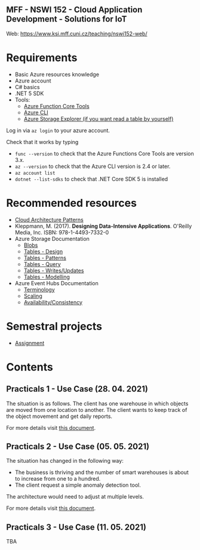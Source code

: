MFF - NSWI 152 - Cloud Application Development - Solutions for IoT
---

Web: https://www.ksi.mff.cuni.cz/teaching/nswi152-web/

# Requirements 

- Basic Azure resources knowledge
- Azure account
- C# basics
- .NET 5 SDK
- Tools:
  - [Azure Function Core Tools](https://docs.microsoft.com/en-us/azure/azure-functions/functions-run-local#v2)
  - [Azure CLI](https://docs.microsoft.com/en-us/cli/azure/install-azure-cli)
  - [Azure Storage Explorer (if you want read a table by yourself)](https://azure.microsoft.com/en-us/features/storage-explorer/)

Log in via `az login` to your azure account.

Check that it works by typing
- `func --version` to check that the Azure Functions Core Tools are version 3.x.
- `az --version` to check that the Azure CLI version is 2.4 or later.
- `az account list` 
- `dotnet --list-sdks` to check that .NET Core SDK 5 is installed

<!-- az account set --subscription <subscriptionId> -->

# Recommended resources

* [Cloud Architecture Patterns](https://docs.microsoft.com/en-us/azure/architecture/patterns/)
* Kleppmann, M. (2017). **Designing Data-Intensive Applications**. O'Reilly Media, Inc. ISBN: 978-1-4493-7332-0 
* Azure Storage Documentation
  * [Blobs](https://azure.microsoft.com/en-us/services/storage/blobs/)
  * [Tables - Design](https://docs.microsoft.com/en-us/azure/storage/tables/table-storage-design-guidelines)
  * [Tables - Patterns](https://docs.microsoft.com/en-us/azure/storage/tables/table-storage-design-patterns)
  * [Tables - Query](https://docs.microsoft.com/en-us/azure/storage/tables/table-storage-design-for-query)
  * [Tables - Writes/Updates](https://docs.microsoft.com/en-us/azure/storage/tables/table-storage-design-for-modification)
  * [Tables - Modelling](https://docs.microsoft.com/en-us/azure/storage/tables/table-storage-design-modeling)
* Azure Event Hubs Documentation
  * [Terminology](https://docs.microsoft.com/en-us/azure/event-hubs/event-hubs-features)
  * [Scaling](https://docs.microsoft.com/en-us/azure/event-hubs/event-hubs-scalability)
  * [Availability/Consistency](https://docs.microsoft.com/en-us/azure/event-hubs/event-hubs-availability-and-consistency?tabs=dotnet)

# Semestral projects

* [Assignment](./docs/assignment.md)

# Contents

## Practicals 1 - Use Case (28. 04. 2021)

The situation is as follows. The client has one warehouse in which objects are moved from one location to another. The client wants to keep track of the object movement and get daily reports. 

For more details visit [this document](./docs/walkthrough_day1.md).

## Practicals 2 - Use Case (05. 05. 2021)

The situation has changed in the following way: 
- The business is thriving and the number of smart warehouses is about to increase from one to a hundred.
- The client request a simple anomaly detection tool.

The architecture would need to adjust at multiple levels.

For more details visit [this document](./docs/walkthrough_day2.md).

## Practicals 3 - Use Case (11. 05. 2021)

TBA
